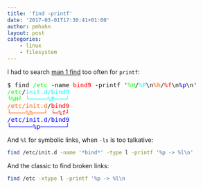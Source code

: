 ```yaml
---
title: 'find -printf'
date: '2017-03-01T17:30:41+01:00'
author: pmhahn
layout: post
categories:
    - linux
    - filesystem
---
```


I had to search [man 1 find](man:find(1)) too often for `printf`:

<pre style="font-family:monospace">$ find <span style="color: #00ff00">/etc</span> -name <span style="color: #ff0000">bind9</span> -printf '<span style="color: #00ff00">%H</span>/<span style="color: #00ffff">%P</span>\n<span style="color: #ff6600">%h</span>/<span style="color: #ff0000">%f</span>\n<span style="color: #0000ff">%p</span>\n'
<span style="color: #00ff00">/etc</span>/<span style="color: #00ffff">init.d/bind9</span>
<span style="color: #00ff00">└%H┘</span> <span style="color: #00ffff">└─────%P───┘</span>
<span style="color: #ff6600">/etc/init.d</span>/<span style="color: #ff0000">bind9</span>
<span style="color: #ff6600">└────%h───┘</span> <span style="color: #ff0000">└─%f┘</span>
<span style="color: #0000ff">/etc/init.d/bind9</span>
<span style="color: #0000ff">└──────%p───────┘</span>
</pre>

And `%l` for symbolic links, when `-ls` is too talkative:

```sh
find /etc/init.d -name '*bind*' -type l -printf '%p -> %l\n'
```

And the classic to find broken links:

```sh
find /etc -xtype l -printf '%p -> %l\n
```
